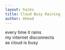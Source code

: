 ```yaml
---
layout: haiku
title: Cloud Busy Raining
author: Ahmad
---
```


every time it rains<br>
my internet disconnects<br>
as cloud is busy<br>
